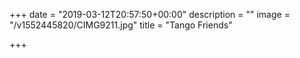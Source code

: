 +++
date = "2019-03-12T20:57:50+00:00"
description = ""
image = "/v1552445820/CIMG9211.jpg"
title = "Tango Friends"

+++
